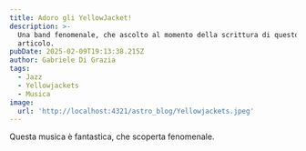 ```yaml
---
title: Adoro gli YellowJacket!
description: >-
  Una band fenomenale, che ascolto al momento della scrittura di questo
  articolo.
pubDate: 2025-02-09T19:13:38.215Z
author: Gabriele Di Grazia
tags:
  - Jazz
  - Yellowjackets
  - Musica
image:
  url: 'http://localhost:4321/astro_blog/Yellowjackets.jpeg'
---
```


Questa musica è fantastica, che scoperta fenomenale.
